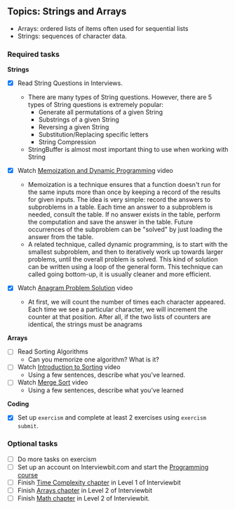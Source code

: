 ## Topics: Strings and Arrays

* Arrays: ordered lists of items often used for sequential lists
* Strings: sequences of character data.

### Required tasks

**Strings**

- [X] Read String Questions in Interviews.
  - There are many types of String questions. However, there are 5 types of String questions is extremely popular:
    + Generate all permutations of a given String
    + Substrings of a given String
    + Reversing a given String
    + Substitution/Replacing specific letters
    + String Compression
  - StringBuffer is almost most important thing to use when working with String
  
- [X] Watch [Memoization and Dynamic Programming](https://www.youtube.com/watch?v=P8Xa2BitN3I) video
  - Memoization is a technique ensures that a function doesn't run for the same inputs more than once by keeping a record of the results for given inputs. The idea is very simple: record the answers to subproblems in a table. Each time an answer to a subproblem is needed, consult the table.  If no answer exists in the table, perform the computation and save the answer in the table. Future occurrences of the subproblem can be "solved" by just loading the answer from the table.
  - A related technique, called dynamic programming, is to start with the smallest subproblem, and then to iteratively work up towards larger problems, until the overall problem is solved. This kind of solution can be written using a loop of the general form. This technique can called going bottom-up, it is usually cleaner and more efficient. 
- [X] Watch [Anagram Problem Solution](https://www.youtube.com/watch?v=3MwRGPPB4tw) video
  - At first, we will count the number of times each character appeared. Each time we see a particular character, we will increment the counter at that position. After all, if the two lists of counters are identical, the strings must be anagrams

**Arrays**

- [ ] Read Sorting Algorithms
  - Can you memorize one algorithm? What is it?
- [ ] Watch [Introduction to Sorting](https://www.youtube.com/watch?v=pkkFqlG0Hds) video
  - Using a few sentences, describe what you've learned.
- [ ] Watch [Merge Sort](https://www.youtube.com/watch?v=KF2j-9iSf4Q) video
  - Using a few sentences, describe what you've learned

**Coding**

- [X] Set up `exercism` and complete at least 2 exercises using `exercism submit`.

### Optional tasks

- [ ] Do more tasks on exercism
- [ ] Set up an account on Interviewbit.com and start the [Programming course](https://www.interviewbit.com/courses/programming/)
- [ ] Finish [Time Complexity chapter](https://www.interviewbit.com/courses/programming/topics/time-complexity) in Level 1 of Interviewbit
- [ ] Finish [Arrays chapter]((https://www.interviewbit.com/courses/programming/topics/arrays/)) in Level 2 of Interviewbit
- [ ] Finish [Math chapter](https://www.interviewbit.com/courses/programming/topics/math/) in Level 2 of Interviewbit.
